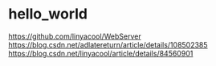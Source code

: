 # hello_world
https://github.com/linyacool/WebServer
https://blog.csdn.net/adlatereturn/article/details/108502385
https://blog.csdn.net/linyacool/article/details/84560901
